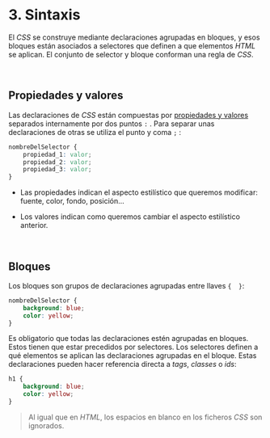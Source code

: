# 3. Sintaxis

El *CSS* se construye mediante declaraciones agrupadas en bloques, y esos bloques están asociados a selectores que definen a que elementos *HTML* se aplican. El conjunto de selector y bloque conforman una regla de *CSS*.

&nbsp;

## Propiedades y valores

Las declaraciones de *CSS* están compuestas por [propiedades y valores](https://www.eniun.com/resumen-tabla-propiedades-css-valores/) separados internamente por dos puntos `:` . Para separar unas declaraciones de otras se utiliza el punto y coma `;` :

```css
nombreDelSelector {
	propiedad_1: valor;
	propiedad_2: valor;
	propiedad_3: valor;
}
```

- Las propiedades indican el aspecto estilístico que queremos modificar: fuente, color, fondo, posición...

- Los valores indican como queremos cambiar el aspecto estilístico anterior.

&nbsp;

## Bloques

Los bloques son grupos de declaraciones agrupadas entre llaves `{  }`:

```css
nombreDelSelector {
    background: blue;
    color: yellow;
}
```

Es obligatorio que todas las declaraciones estén agrupadas en bloques. Estos tienen que estar precedidos por selectores. Los selectores definen a qué elementos se aplican las declaraciones agrupadas en el bloque. Estas declaraciones pueden hacer referencia directa a *tags*, *classes* o *ids*:

```css
h1 {
    background: blue;
    color: yellow;
}
```

>Al igual que en *HTML*, los espacios en blanco en los ficheros *CSS* son ignorados.